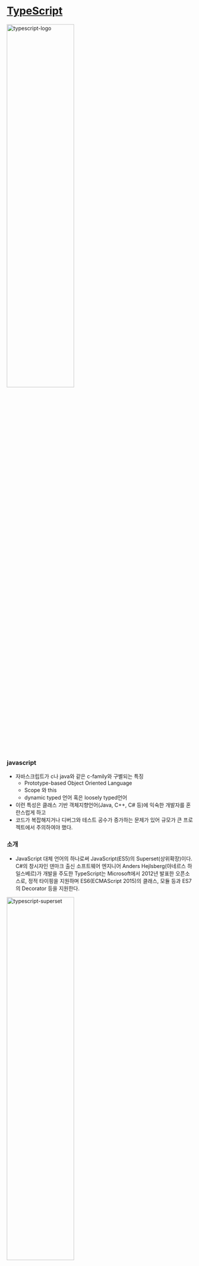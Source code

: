 # [TypeScript](https://www.typescriptlang.org/docs/handbook/typescript-in-5-minutes.html)

<img src="https://poiemaweb.com/img/typescript-logo.png" width="60%" height="50%" alt="typescript-logo"></img>

### javascript

- 자바스크립트가 c나 java와 같은 c-family와 구별되는 특징
  - Prototype-based Object Oriented Language
  - Scope 와 this
  - dynamic typed 언어 혹은 loosely typed언어
- 이런 특성은 클래스 기반 객체지향언어(Java, C++, C# 등)에 익숙한 개발자를 혼란스럽게 하고
- 코드가 복잡해지거나 디버그와 테스트 공수가 증가하는 문제가 있어 규모가 큰 프로젝트에서 주의하여야 했다.

### 소개

- JavaScript 대체 언어의 하나로써 JavaScript(ES5)의 Superset(상위확장)이다. C#의 창시자인 덴마크 출신 소프트웨어 엔지니어 Anders Hejlsberg(아네르스 하일스베르)가 개발을 주도한 TypeScript는 Microsoft에서 2012년 발표한 오픈소스로, 정적 타이핑을 지원하며 ES6(ECMAScript 2015)의 클래스, 모듈 등과 ES7의 Decorator 등을 지원한다.

<img src="https://poiemaweb.com/img/typescript-superset.png" width="60%" height="50%" alt="typescript-superset"></img>

- TypeScript는 ES5의 Superset이므로 기존의 JavaScript(ES5) 문법을 그대로 사용할 수 있다. 또한, ES6의 새로운 기능들을 사용하기 위해 Babel과 같은 별도 트랜스파일러(Transpiler)를 사용하지 않아도 ES6의 새로운 기능을 기존의 JavaScript 엔진(현재의 브라우저 또는 Node.js)에서 실행할 수 있다.

- 이후 ECMAScript의 업그레이드에 따른 새로운 기능을 지속적으로 추가할 예정이여서 매년 업그레이드될 ECMAScript의 표준을 따라갈 수 있는 좋은 수단이 될 것이다.

### 장점

- 정적 타입(Statically typed)
- Javascript의 다음의 함수는 2개요소를 인수를 전달받아 합치는 함수이다
- 개발자의 의도는 2개의 number를 더한값을 리턴하는것이였으나 string값을 요소로 받아 최초의도와 다른 함수가 되었다.
- 따라서 함수가 개발자의 의도에 따라 기능을 수행하도록 각 요소의 타입을 명시하여
- 의도하지 않은 error를 줄이는것이 typescript 이다.

```js
function sum(a, b) {
  return a + b;
}

console.log(sum('2', '3')); // '23'
```

```ts
// 정확한 parameter의 타입을 명시하여 개발자의 의도에 따라 기능이 수행되도록 돕는다.
const sum = (a: number, b: number): number => {
  return a + b;
};

console.log(sum(1, 2));

//! error : Argument of type 'string' is not assignable to parameter of type 'number'.
console.log(sum('1', '2'));
```

- 강력한 객체지향 프로그래밍 지원
  - 인터페이스, 제네릭 등과 같은 강력한 객체지향 프로그래밍 지원은 크고 복잡한 프로젝트의 코드 기반을 쉽게 구성할 수 있도록 도우며, Java, C# 등의 클래스 기반 객체지향 언어에 익숙한 개발자가 자바스크립트 프로젝트를 수행하는 데 진입 장벽을 낮추는 효과도 있다.

### 개발환경 구축

- [Node.js](https://nodejs.org/ko/)

- TypeScript 컴파일러 설치

```sh
// 설치
> npm install -g typescript

// 확인
> tsc -v
```

### 사용 방법 및 tsc 옵션 설정

- TypeScript 컴파일러(tsc)는 TypeScript파일(.ts)을 JavaScript 파일로 Transpiling을 한다.

```ts
// person.ts 생성
export class Person {
  protected name: string;

  constructor(name: string) {
    this.name = name;
  }
  sayHello() {
    return 'Hello, ' + this.name;
  }
}
```

```sh
// person을 Transpiling
> tsc person
```

- person.js 자동생성 된다 이때 버젼은 ES3이다 _기본버젼이 ES3이기때문_

```sh
// es6 버젼으로 Transpiling
> tsc person -t es6
```

```ts
// student.ts
import { Person } from './person';

class Student extends Person {
  study(): string {
    return `${this.name} is studying.`;
  }
}

const student = new Student('Lee');

console.log(student.sayHello());

console.log(student.study());
```

```sh
// person.ts , student.ts 2개 동시에 Transpiling
> tsc person student


// watch -w 옵션으로 변경되었을때 자동으로 Transpiling
> tsc student --watch
```

- tsc 옵션 설정 파일을 생성해서 매번 옵션을 지정하는 것은 대신한다

```sh
// tsconfig.json 생성
> tsc --init

// tsconfig.json을 무시
> tsc person

// tsconfig.json을 적용
> tsc
```

### typescript 연습을 위한 개발환경 구축

```sh
// init
> yarn init

// devDependencies
> yarn add -D typescript nodemon ts-node @types/node

// tsc 설정
> tsc --init
```

```ts
// package.json
{
  ...
  "scripts": {
		"dev": "nodemon --config nodemon.json index.ts",
		"dev:debug": "nodemon --config nodemon.json --inspect-brk index.ts"
  },
  ...
}

// nodemon.json
{
	"restartable": "rs",
	"ignore": [".git", "node_modules/", "dist/", "coverage/"],
	"watch": ["./"],
	"execMap": {
		"ts": "node -r ts-node/register"
	},
	"env": {
		"NODE_ENV": "development"
	},
	"ext": "js,json,ts"
}

```

### 외부 라이브러리 사용

- TypeScript를 사용하는 이유는 여러가지 있지만 가장 큰 장점은 다양한 도구의 지원을 받을 수 있다는 것이다. TypeScript는 정적 타입을 지원하므로 높은 수준의 IntelliSense나 리팩토링 등을 지원하며 이러란 도구의 지원은 대규모 프로젝트를 위한 필수적 요소이기도 하다.

- 프로젝트 내에는 필수적으로 다양한 라이브러리가 포함되는데 이 라이브러리들은 JavaScript로 작성되어있다. TypeScript는 ES5의 Superset(상위확장)이므로 JavaScript를 그대로 사용할 수 있다. 하지만 정적 타입이 없는 JavaScript를 그대로 사용하면 VSCode에서 제공하는 IntelliSense와 같은 다양한 도구의 지원을 받을 수 없다.

- 따라서 외부 JavaScript 라이브러리에 대해서도 타입체크를 수행하려면 해당 라이브러리의 타입이 정의되어 있는 정의 파일(Definition file)을 제공해야 한다.

```sh
> yarn add lodash

> yarn add -D @types/lodash
```

```ts
// index.ts
import * as _ from 'lodash';

class Startup {
  public static main(): number {
    const group = _.groupBy(['one', 'two', 'three'], 'length');
    console.log(group); // => { '3': ['one', 'two'], '5': ['three'] }
    return 0;
  }
}

Startup.main(); // { '3': [ 'one', 'two' ], '5': [ 'three' ] }
```

### Typing

- TypeScript는 ES5, ES6의 Superset(상위확장)이므로 자바스크립트의 타입을 그대로 사용할 수 있다. 자바스크립트의 타입 이외에도 TypeScript 고유의 타입이 추가로 제공

| Type      | JS  | TS  | Description                                                              |
| :-------- | :-: | :-: | :----------------------------------------------------------------------- |
| boolean   |  ◯  |  ◯  | true와 false                                                             |
| null      |  ◯  |  ◯  | 값이 없다는 것을 명시                                                    |
| undefined |  ◯  |  ◯  | 값을 할당하지 않은 변수의 초기값                                         |
| number    |  ◯  |  ◯  | 숫자(정수와 실수, Infinity, NaN)                                         |
| string    |  ◯  |  ◯  | 문자열                                                                   |
| symbol    |  ◯  |  ◯  | 고유하고 수정 불가능한 데이터 타입. 주로 객체 프로퍼티들의 식별자로 사용 |
| object    |  ◯  |  ◯  | 객체형(참조형)                                                           |
| array     |     |  ◯  | 배열                                                                     |
| tuple     |     |  ◯  | 고정된 요소수 만큼의 타입을 미리 선언후 배열을 표현                      |
| enum      |     |  ◯  | 열거형. 숫자값 집합에 이름을 지정한 것이다.                              |
| any       |     |  ◯  | 어떤 타입의 값이라도 할당 가능.                                          |
| void      |     |  ◯  | 일반적으로 함수에서 반환값이 없을 경우 사용한다.                         |
| never     |     |  ◯  | 결코 발생하지 않는 값                                                    |

### class

- 1. 클래스 정의(Class Definition)

```ts
//! error : 이경우 field 선언이 되어있지 않아
class Person {
  constructor(name: string) {
    this.name = name;
  }
}

class Person {
  // class안에서 사용될 field 선언
  name: string;

  // name은 선언된 filed 이기 때문에 사용 가능
  constructor(name: string) {
    this.name = name;
  }
}
```

- 2. 접근 제한자(Access modifier)

  - 다른 언어는 default가 protected이지만 typescript에서는 public
    | 접근 가능성 | public(default) | protected | private |
    | :----------| :-------------: | :------: | :------: |
    | 클래스 내부 | ◯ | ◯ | ◯ |
    | 자식 클래스 내부 | ◯ | ◯ | ✕ |
    | 클래스 인스턴스 | ◯ | ✕ | ✕ |

- 3. 생성자 파라미터에 접근 제한자 선언
  - 접근제한자가 사용된 파라미터는 암묵적으로 클래스 filed로 선언

```ts
class Person {
  // class안에서 사용될 field 선언
  // name: string;

  // 접근제한자가 사용된 파라미터는 암묵적으로 클래스 filed로 선언된다
  constructor(private name: string) {
    this.name = name;
  }

  walk(): string {
    return `person who name is ${this.name}`;
  }
}
```

- 접근 제한자를 선언하지 않은 생성자 파라미터는 생성자 내부에서만 유효한 지역변수가되어 외부 참조 불가능

```ts
class Person {
  // name은 생성자 내부에서만 유효한 지역 변수이다.
  constructor(public firstName: string, name: string) {
    console.log(name);
  }
}

const foo = new Person('first', 'name'); // name
console.log(foo); // Person { firstName: 'first' }
```

- 4. readonly 키워드
  - readonly가 선언된 filed는 선언 시, 생성자 내부에서만 값을할당할수 있다.

```ts
class Foo {
  private readonly MAX_LEN: number = 5;
  private readonly MSG: string;

  constructor() {
    this.MSG = 'hello';
    // 생성자 내부여서 값 할당 가능.
    this.MAX_LEN = 10;
  }

  log() {
    // readonly가 선언된 프로퍼티는 재할당이 금지된다.
    // this.MAX_LEN = 10; //! error: Cannot assign to 'MAX_LEN' because it is a constant or a read-only property.

    console.log(`MAX_LEN: ${this.MAX_LEN}`); // MAX_LEN: 5
    console.log(`MSG: ${this.MSG}`); // MSG: hello
  }
}

new Foo().log();
```

- 5. static 키워드
  - static(정적) 선언은 class의 인스턴스생성 없이 호출할수 있다.

```ts
class FooStatic {
  //* static filed
  static counter = 0;

  constructor(public prop: any) {
    this.prop = prop;

    //* 생성될때마다 늘어남
    FooStatic.counter++;
  }

  static staticMethod() {
    //* 정적 method는 this를 사용할 수 없다.
    //* 정적 method 내부에서 this는 클래스의 인스턴스가 아닌 클래스 자신을 가리킨다.
    console.log(this); // [Function: FooStatic] { staticMethod: [Function], counter: 0 }
    return 'staticMethod';
  }

  prototypeMethod() {
    return this.prop;
  }
}

//* static은 클래스 이름으로 호출한다.
console.log(FooStatic.staticMethod());
console.log(FooStatic.counter);

const fooStatic = new FooStatic(123);
//* 정적 method는 인스턴스로 호출할 수 없다.
// console.log(fooStatic.staticMethod()); //! error : Uncaught TypeError: foo.staticMethod is not a function
console.log(FooStatic.counter); // 1
```

- 6. 추상 클래스
  - 하나 이상의 추상 method를 포함하는 클래스
  - 추상 method : abstract 키워드를 사용하여 내용이없이 이름과 타입만 선언된 method.
    - 직접 인스턴스를 생성할수 없고, 상속만을 위해 사용된다.
  - 추상 클래스를 상속한 클래스는 추상 method를 반드시 구현하여야한다.

```ts
abstract class Animal {
  //* 추상 method
  abstract makeSound(): void;

  //* 일반 method
  move(): void {
    console.log('roaming the earth...');
  }
}

//* 직접 인스턴스를 생성할수 없다
// new Animal(); //! error : Cannot create an instance of an abstract class.

class Dog extends Animal {
  //* 추상 클래스를 상속한 클래스는 추상 method를 반드시 구현해야 한다
  makeSound(): void {
    console.log('awoooooo...');
  }
}

const myDog = new Dog();
myDog.makeSound();
myDog.move();
```

### field vs properties

- field : class 멤버 변수
- properties : field에 유연한 메커니즘을 제공하는 멤버 method (getter/setter와 같이)

### Interface

- 1. Introduction

  - 인터페이스는 일반적으로 타입체크를 위해 사용되며 변수, 함수, 클래스에 사용할수있다.
  - properties와 추상 method로 새로운 타입을 정의하는것
  - 인터페이스에 선언된 properties 또는 method의 구현을 강제하여 일관성을 유지
  - 직접 인스턴스를 생성할 수 없고 모든 method는 추상 method, 단 abstract 키워드를 사용안함

- 2. 변수와 인터페이스
  - 인터페이스는 변수의 타입으로 사용할수있다.
  - 인터페이스를 사용하여 함수의 파라미터의 타입을 선언할수 있다.

```ts
//? interface definition
interface Todo {
  id: number;
  content: string;
  completed: boolean;
}

//* 변수 todo의 타입으로 Todo interface를 선언하였다.
let todo: Todo;

//* 변수 todo는 Todo interface를 준수하여야 한다.
todo = { id: 1, content: 'typescript', completed: false };

let todos: Todo[] = [];

//* parameter todo의 타입으로 Todo interface를 선언
function addTodo(todo: Todo) {
  todos = [...todos, todo];
}

const removeTodo = (): void => {
  if (todos.length) {
    todos.pop();
  }
};

//* parameter todo는 Todo interface를 준수하여야 한다.
const newTodo: Todo = { id: 1, content: 'typescript', completed: false };
addTodo(newTodo);
console.log(todos); // [ { id: 1, content: 'typescript', completed: false } ]

removeTodo();
console.log(todos); // []
```

- 3. 함수와 인터페이스
  - 타입이 선언된 파라미터 리스트와 리턴 타입을 정의하여 인터페이스로 함수의 타입을 정의할수있다.

```ts
//* 함수 인터페이스의 정의
interface SquareFunc {
  (num: number): number;
}

//* 함수 인터페이스를 구현하는 함수는 인터페이스를 준수하여야한다.
const squareFunc: SquareFunc = function (num: number) {
  return num * num;
};

const cubicFunc: SquareFunc = (num: number) => {
  return num * num * num;
};

console.log(squareFunc(2)); // 4
console.log(cubicFunc(2)); // 8
```

- 4. 클래스와 인터페이스
  - 인터페이스에 implements 받은 클래스는 지정된 인터페이스를 구현해야한다
  - 인터페이스를 구현하는 클래스의 일관성을 유지할수 있는 장점을 갖는다.
  - 인터페이스는 직접 인스턴스를 생성할 수 없다.
  - 즉, 인터페이스는 도면 / 클래스는 공장
  - 인터페이스는 properties와 method를 포함한다. 단 method는 추상 method이다.

```ts
//* interface의 정의
interface IUser {
  name: string;
  age: number;
  sayIam(): void;
}

//* interface를 구현하는 클래스는 properties와 추상 method를 구현해야한다.
class User implements IUser {
  //* interface에서 정의한 properties 구현
  constructor(public name: string, public age: number) {}

  //* interface에서 정의한 추상 method 구현
  sayIam() {
    console.log(`i am ${this.name}, ${this.age}`);
  }
}

interface ITodo {
  id: number;
  content: string;
  complemented: boolean;
  user: User;
}

//* Todo 클래스는 ITodo 인터페이스를 구현해야한다.
class Todo implements ITodo {
  constructor(
    public id: number,
    public content: string,
    public complemented: boolean,
    public user: User
  ) {}
}

const greeter = (user: IUser): void => {
  user.sayIam();
};

const user = new User('ju', 28);
greeter(user);
const todo = new Todo(1, 'Typescript', false, user);
console.log(todo);
```

- 5. Duck typing
  - 인터페이스를 구현하였다고 타입체크를 통과하는 유일한방법은 아니다
  - 타입체크에서 중요한것은 값을 실제로 가지고 있는것이다.

```ts
interface IDuck {
  quack(): void;
}

class MallardDuck implements IDuck {
  quack() {
    console.log('Quack!');
  }
}

class RedheadDuck {
  quack() {
    console.log('q~uack!');
  }
}

function makeNoise(duck: IDuck): void {
  duck.quack();
}

//* IDuck에 영향을 받지 않고 구현된 RedheadDuck class도
//* makeNoise parameter의 타입 체크를 실제 값으로만 체크하기 떄문에 통과한다
makeNoise(new MallardDuck()); // Quack!
makeNoise(new RedheadDuck()); // q~uack!
```

- TypeScript는 해당 인터페이스에서 정의한 프로퍼티나 메소드를 가지고 있다면 그 인터페이스를 구현한 것으로 인정한다.

```ts
interface IPerson {
  name: string;
}

function sayHello(person: IPerson): void {
  console.log(`hello ${person.name}`);
}

//* parameter에 정의된 타입과 정확히 일치하지않지만 적용가능
const me = { name: 'Lee', age: 18 };
sayHello(me);
```

- interface는 개발단계에서 도움을 주기 위해 제공되는 기능으로 자바스크립트 표준이 아니다.
- 따라서 위 예제를 트랜스 파일링하면 다음과 같다

```js
function sayHello(person) {
  console.log('hello ' + person.name);
}
var me = { name: 'Lee', age: 18 };
sayHello(me);
```

- 6. 선택적 프로퍼티(Optional Property)
  - 인터페이스의 properties가 선택적으로 필요한 경우 ? 키워드 사용

```ts
interface UserInfo {
  username: string;
  password: string;
  age?: number;
  address?: string;
}

const userInfo: UserInfo = {
  username: 'ju',
  password: 'aadd',
  age: 4,
};

console.log(userInfo);
```

- 7. 인터페이스 상속
  - extends 키워드로 상속가능, 복수 가능

```ts
interface Person {
  name: string;
  age?: number;
}

interface Robot {
  ai: boolean;
}

interface Humanoid extends Person, Robot {
  upgrade: number;
}

const humanoid: Humanoid = {
  name: 'ju',
  age: 12,
  ai: true,
  upgrade: 3,
};

console.log(humanoid);
```

### Type Alias

- Type Alias는 새로운 타입을 정의한다

```ts
type Gender = 'male' | 'female';

interface Person {
  gender: Gender;
  name: string;
  age?: number;
}

//* 빈 객체를 Person 타입으로 지정
const person = {} as Person;
// person.gender = 'gi'; //! error : Type '"gi"' is not assignable to type 'Gender'.
person.gender = 'male';
person.name = 'Lee';
person.age = 20;
// person.address = 'seoul'; //! error : Property 'address' does not exist on type 'Person'.

console.log(person);

//* 문자열 리터럴로 타입 지정
type Str = 'Lee';

//* 유니온 타입으로 타입 지정
type Union = string | null;

//* 문자열 유니온 타입으로 타입 지정
type Name = 'Lee' | 'Kim';

//* 숫자 리터럴 유니온 타입으로 타입 지정
type Num = 1 | 2 | 3 | 4 | 5;

//* 객체 리터럴 유니온 타입으로 타입 지정
type Obj = { a: 1 } | { b: 2 };

//* 함수 유니온 타입으로 타입 지정
type Func = (() => string) | (() => void);

//* 인터페이스 유니온 타입으로 타입 지정
type Shape = Name | Num | Obj;

//* 튜플로 타입 지정
type Tuple = [string, boolean];
const t: Tuple = ['d', false];
```

### Generic

- 정적 언어의 특징인 정의 시점에 매개변수나 반환값의 타입을 선언.
- 함수 또는 클래스를 정의 하는 시점에 매개변수나 반환값의 선언하기 어려운 경우가 있다.

```ts
class Queue {
  protected data: any[] = [];

  push(item: any) {
    this.data.push(item);
  }

  pop() {
    return this.data.shift();
  }
}

const queue = new Queue();

queue.push(0);
queue.push('1'); // 의도하지 않은 실수!

console.log(queue.pop().toFixed()); // 0
console.log(queue.pop().toFixed()); //! error :  Runtime error
//* Number.prototype.toFixed 로 '1'에서 error 발생
```

- 위와 같은 경우 number 타입 전용 NumberQueue 클래스 정의하여 error 해결 가능

```ts
//* 위 문제를 해결하기 위해 새로운 queue 정의
class NumberQueue extends Queue {
  //* number 타입의 요소만을 push한다.
  push(item: number) {
    super.push(item);
  }

  pop(): number {
    return super.pop();
  }
}

const queue2 = new NumberQueue();

queue2.push(0);
// queue2.push('1'); //! error :  Argument of type 'string' is not assignable to parameter of type 'number'.
queue2.push(+'1');
```

- 다양한 타입을 지원 시 타입 별로 클래스를 상속받아 추가해야 하므로 이 또한 좋은 방법은 아니다.
- 이러한 경우 제네릭이 해결 방법이 될수 있다.

```ts
class Queue<T> {
  protected data: Array<T> = [];

  push(item: T) {
    this.data.push(item);
  }

  pop(): T | undefined {
    return this.data.shift();
  }
}

//* number 전용 Queue
const numberQueue = new Queue<number>();

numberQueue.push(0);
// numberQueue.push('1'); //! error : Argument of type 'string' is not assignable to parameter of type 'number'.
numberQueue.push(+'1');

//? [optional chaining](https://www.typescriptlang.org/docs/handbook/release-notes/typescript-3-7.html#optional-chaining)
//* 값의 존재 여부 확인
console.log(numberQueue.pop()?.toFixed()); // 0
console.log(numberQueue.pop()?.toFixed()); // 1
console.log(numberQueue.pop()?.toFixed()); // undefined

//* string 전용 Queue
const stringQueue = new Queue<string>();

stringQueue.push('Hello');
stringQueue.push('World');

console.log(stringQueue.pop()?.toUpperCase()); // HELLO
console.log(stringQueue.pop()?.toUpperCase()); // WORLD
console.log(stringQueue.pop()?.toUpperCase()); // undefined

//* 커스텀 객체 전용 Queue
const myQueue = new Queue<{ name: string; age: number }>();
myQueue.push({ name: 'Lee', age: 10 });
myQueue.push({ name: 'Kim', age: 20 });

console.log(myQueue.pop()); // { name: 'Lee', age: 10 }
console.log(myQueue.pop()); // { name: 'Kim', age: 20 }
console.log(myQueue.pop()); // undefined
```

- 제네릭은 생성 시점에 타입을 명시하여 다양한 타입을 사용할 수 있도록 하는 기법
- 한번의 선언으로 다양한 타입에 재사용이 가능하다는 장점
- T는 제네릭을 선언할 때 관용적으로 사용되는 식별자로 타입 파라미터(Type parameter)라 한다.

  - 함수에서 사용하면 다양한 매개변수와 리턴값을 사용할수 있다.

```ts
function reverse<T>(items: T[]): T[] {
  return items.reverse();
}

const arg = [1, '2', 3, 4, 5];

//* parameter(인수)에 의해 타입 매개변수가 결정된다
const reversed = reverse(arg);
console.log(reversed); // [ 5, 4, 3, '2', 1 ]

const list = [{ name: 'Lee' }, { name: 'Kim' }];
const reverseList = reverse(list);
console.log(reverseList); // [ { name: 'Kim' }, { name: 'Lee' } ]
```

### Reference

- [poiemaweb - typescript](https://poiemaweb.com/typescript-introduction)
- [TypeScript & Nodemon — The Ultimate Setup!](https://levelup.gitconnected.com/typescript-nodemon-the-ultimate-setup-7200aa60cc8b)
